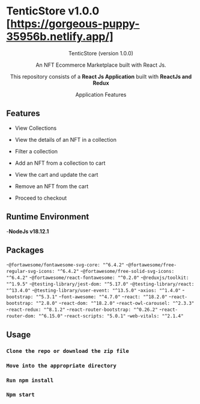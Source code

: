 # TenticStore v1.0.0 [https://gorgeous-puppy-35956b.netlify.app/]

<p align="center">
        <p align="center">TenticStore (version 1.0.0)</p>
</p>

<p align="center">
    An NFT Ecommerce Marketplace built with React Js.
</p>

<p align="center">
    This repository consists of a <strong>React Js Application</strong> built with <strong>ReactJs and Redux</strong> 
</p>

<p align="center">
    <p align="center">Application Features</p>
</p>


## Features

- View Collections

- View the details of an NFT in a collection

- Filter a collection

- Add an NFT from a collection to cart

- View the cart and update the cart

- Remove an NFT from the cart

- Proceed to checkout




## Runtime Environment

-<b>NodeJs v18.12.1</b>


## Packages

-`@fortawesome/fontawesome-svg-core: "^6.4.2"`
-`@fortawesome/free-regular-svg-icons: "^6.4.2"`
-`@fortawesome/free-solid-svg-icons: "^6.4.2"`
-`@fortawesome/react-fontawesome: "^0.2.0"`
-`@reduxjs/toolkit: "^1.9.5"`
-`@testing-library/jest-dom: "^5.17.0"`
-`@testing-library/react: "^13.4.0"`
-`@testing-library/user-event: "^13.5.0"`
-`axios: "^1.4.0"`
-`bootstrap: "^5.3.1"`
-`font-awesome: "^4.7.0"`
-`react: "^18.2.0"`
-`react-bootstrap: "^2.8.0"`
-`react-dom: "^18.2.0"`
-`react-owl-carousel: "^2.3.3"`
-`react-redux: "^8.1.2"`
-`react-router-bootstrap: "^0.26.2"`
-`react-router-dom: "^6.15.0"`
-`react-scripts: "5.0.1"`
-`web-vitals: "^2.1.4"`

## Usage

### `Clone the repo or download the zip file` 

### `Move into the appropriate directory`

### `Run npm install`


### `Npm start`

